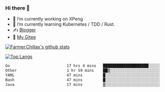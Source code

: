 ### Hi there 👋

- 🔭 I’m currently working on XPeng
- 🌱 I’m currently learning Kubernetes / TDD / Rust.
- ✍️ [Blogger](https://blog.farmer233.top)
- 🤔 [My Gitee](https://gitee.com/Farmer-chong)


[![Farmer.Chillax's github stats](https://github-readme-stats.vercel.app/api?username=FarmerChillax)](https://github.com/anuraghazra/github-readme-stats)

[![Top Langs](https://github-readme-stats.vercel.app/api/top-langs/?username=FarmerChillax&layout=compact&hide=html,css,javascript)](https://github.com/anuraghazra/github-readme-stats)


<a href="https://wakatime.com/@Farmer"> </a>
          <!--START_SECTION:waka-->

```txt
Go                         17 hrs 4 mins   ████████████████████░░░░░   80.24 %
Other                      1 hr 59 mins    ██▒░░░░░░░░░░░░░░░░░░░░░░   09.34 %
YAML                       47 mins         █░░░░░░░░░░░░░░░░░░░░░░░░   03.71 %
Bash                       47 mins         █░░░░░░░░░░░░░░░░░░░░░░░░   03.70 %
Java                       17 mins         ▒░░░░░░░░░░░░░░░░░░░░░░░░   01.37 %
```

<!--END_SECTION:waka-->



<!--
**Farmer-chong/Farmer-chong** is a ✨ _special_ ✨ repository because its `README.md` (this file) appears on your GitHub profile.

Here are some ideas to get you started:

- 🔭 I’m currently working on ...
- 🌱 I’m currently learning ...
- 👯 I’m looking to collaborate on ...
- 🤔 I’m looking for help with ...
- 💬 Ask me about ...
- 📫 How to reach me: ...
- 😄 Pronouns: ...
- ⚡ Fun fact: ...
-->
